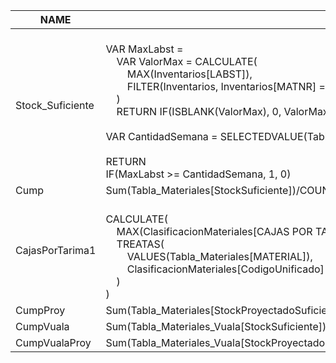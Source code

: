 | NAME             | Expression                                                                                                                                                                                                                                                                                                                                                                                                                                                             | FormatString |
| ---------------- | ---------------------------------------------------------------------------------------------------------------------------------------------------------------------------------------------------------------------------------------------------------------------------------------------------------------------------------------------------------------------------------------------------------------------------------------------------------------------- | ------------ |
| Stock_Suficiente | <br>VAR MaxLabst =<br>    VAR ValorMax = CALCULATE(<br>        MAX(Inventarios[LABST]),<br>        FILTER(Inventarios, Inventarios[MATNR] = SELECTEDVALUE(Tabla_Materiales[MATERIAL]))<br>    )<br>    RETURN IF(ISBLANK(ValorMax), 0, ValorMax)  -- Si está en BLANK(), lo convierte en 0.<br><br>VAR CantidadSemana = SELECTEDVALUE(Tabla_Materiales[CantidadxSemana], 0)  -- Si no hay valor, se toma como 0.<br><br>RETURN<br>IF(MaxLabst >= CantidadSemana, 1, 0) | 0            |
| Cump             | Sum(Tabla_Materiales[StockSuficiente])/COUNT(Tabla_Materiales[StockSuficiente])                                                                                                                                                                                                                                                                                                                                                                                        | 0%;-0%;0%    |
| CajasPorTarima1  | <br>CALCULATE(<br>    MAX(ClasificacionMateriales[CAJAS POR TARIMA]),<br>    TREATAS(<br>        VALUES(Tabla_Materiales[MATERIAL]),<br>        ClasificacionMateriales[CodigoUnificado]<br>    )<br>)                                                                                                                                                                                                                                                                 |              |
| CumpProy         | Sum(Tabla_Materiales[StockProyectadoSuficiente])/COUNT(Tabla_Materiales[StockProyectadoSuficiente])                                                                                                                                                                                                                                                                                                                                                                    | 0%;-0%;0%    |
| CumpVuala        | Sum(Tabla_Materiales_Vuala[StockSuficiente])/COUNT(Tabla_Materiales_Vuala[StockSuficiente])                                                                                                                                                                                                                                                                                                                                                                            | 0%;-0%;0%    |
| CumpVualaProy    | Sum(Tabla_Materiales_Vuala[StockProyectadoSuficiente])/COUNT(Tabla_Materiales_Vuala[StockProyectadoSuficiente])                                                                                                                                                                                                                                                                                                                                                        | 0%;-0%;0%    |
